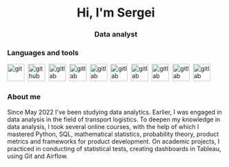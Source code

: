 <div id="header" align="center">
	<h1>Hi, I'm Sergei</h1>
	<h3>Data analyst</h3>
</div>

### Languages and tools

<img src="https://cdn.jsdelivr.net/gh/devicons/devicon/icons/git/git-plain-wordmark.svg" title="git" width="40" height="40"/>&nbsp;
<img src="https://cdn.jsdelivr.net/gh/devicons/devicon/icons/github/github-original-wordmark.svg" title="github" width="40" height="40"/>&nbsp;
<img src="https://cdn.jsdelivr.net/gh/devicons/devicon/icons/gitlab/gitlab-original.svg" title="gitlab" width="40" height="40"/>&nbsp;
<img src="https://cdn.jsdelivr.net/gh/devicons/devicon/icons/jupyter/jupyter-original-wordmark.svg" title="gitlab" width="40" height="40"/>&nbsp;
<img src="https://cdn.jsdelivr.net/gh/devicons/devicon/icons/numpy/numpy-original.svg" title="gitlab" width="40" height="40"/>&nbsp;
<img src="https://cdn.jsdelivr.net/gh/devicons/devicon/icons/pandas/pandas-original-wordmark.svg" title="gitlab" width="40" height="40"/>&nbsp;
<img src="https://cdn.jsdelivr.net/gh/devicons/devicon/icons/postgresql/postgresql-plain-wordmark.svg" title="gitlab" width="40" height="40"/>&nbsp;
<img src="https://cdn.jsdelivr.net/gh/devicons/devicon/icons/python/python-original-wordmark.svg" title="gitlab" width="40" height="40"/>&nbsp;
<img src="https://cdn.jsdelivr.net/gh/devicons/devicon/icons/anaconda/anaconda-original.svg" title="gitlab" width="40" height="40"/>&nbsp;
<img src="https://yandex.ru/images/search?from=tabbar&text=sql&pos=14&img_url=http%3A%2F%2Fimages.squarespacecdn.com%2Fcontent%2F58a3826fd2b857e5fe09f025%2F1538604314089-3INZCW2TB1TP6MSOCCZ7%2Fsql.jpg%3Fcontent-type%3Dimage%252Fjpeg&rpt=simage&lr=970" title="gitlab" width="40" height="40"/>&nbsp;


### About me

Since May 2022 I've been studying data analytics. Earlier, I was engaged in data analysis in the field of transport logistics.
To deepen my knowledge in data analysis, I took several online courses, with the help of which I mastered Python, SQL, mathematical statistics, probability theory, product metrics and frameworks for product development. On academic projects, I practiced in conducting of statistical tests, creating dashboards in Tableau, using Git and Airflow.
